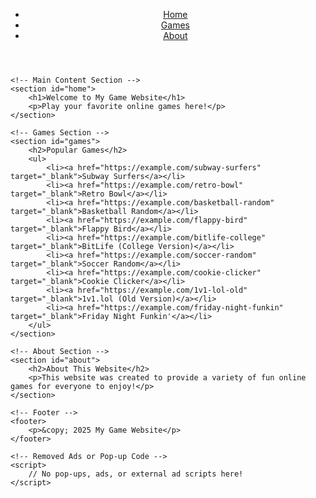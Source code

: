 <!DOCTYPE html>
<html lang="en">
<head>
    <meta charset="UTF-8">
    <meta name="viewport" content="width=device-width, initial-scale=1.0">
    <title>My Game Website</title>
    <link rel="stylesheet" href="style.css">
</head>
<body>
    <!-- Navigation Bar -->
    <header>
        <nav>
            <ul>
                <li><a href="#home">Home</a></li>
                <li><a href="#games">Games</a></li>
                <li><a href="#about">About</a></li>
            </ul>
        </nav>
    </header>

    <!-- Main Content Section -->
    <section id="home">
        <h1>Welcome to My Game Website</h1>
        <p>Play your favorite online games here!</p>
    </section>

    <!-- Games Section -->
    <section id="games">
        <h2>Popular Games</h2>
        <ul>
            <li><a href="https://example.com/subway-surfers" target="_blank">Subway Surfers</a></li>
            <li><a href="https://example.com/retro-bowl" target="_blank">Retro Bowl</a></li>
            <li><a href="https://example.com/basketball-random" target="_blank">Basketball Random</a></li>
            <li><a href="https://example.com/flappy-bird" target="_blank">Flappy Bird</a></li>
            <li><a href="https://example.com/bitlife-college" target="_blank">BitLife (College Version)</a></li>
            <li><a href="https://example.com/soccer-random" target="_blank">Soccer Random</a></li>
            <li><a href="https://example.com/cookie-clicker" target="_blank">Cookie Clicker</a></li>
            <li><a href="https://example.com/1v1-lol-old" target="_blank">1v1.lol (Old Version)</a></li>
            <li><a href="https://example.com/friday-night-funkin" target="_blank">Friday Night Funkin'</a></li>
        </ul>
    </section>

    <!-- About Section -->
    <section id="about">
        <h2>About This Website</h2>
        <p>This website was created to provide a variety of fun online games for everyone to enjoy!</p>
    </section>

    <!-- Footer -->
    <footer>
        <p>&copy; 2025 My Game Website</p>
    </footer>

    <!-- Removed Ads or Pop-up Code -->
    <script>
        // No pop-ups, ads, or external ad scripts here!
    </script>

</body>
</html>
